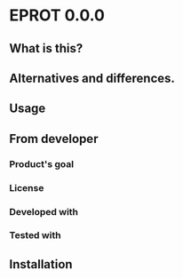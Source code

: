 # EPROT 0.0.0
## What is this?

## Alternatives and differences.

## Usage

## From developer

### Product's goal

### License

### Developed with

### Tested with

## Installation

